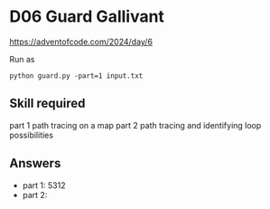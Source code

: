 D06 Guard Gallivant
======================

https://adventofcode.com/2024/day/6

Run as

    python guard.py -part=1 input.txt

## Skill required

part 1 path tracing on a map
part 2 path tracing and identifying loop possibilities


## Answers

- part 1: 5312
- part 2: 
